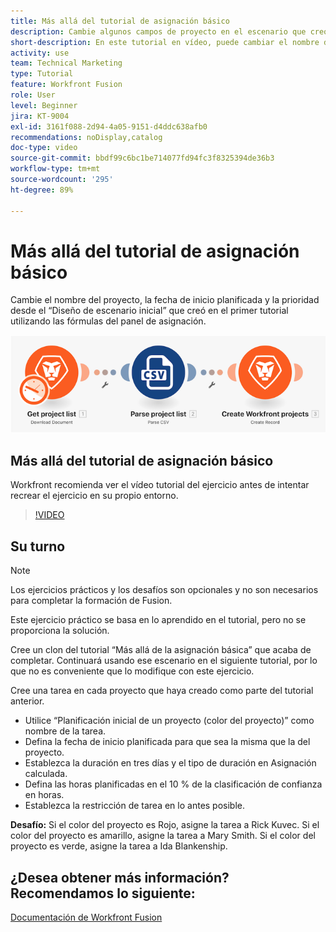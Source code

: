```yaml
---
title: Más allá del tutorial de asignación básico
description: Cambie algunos campos de proyecto en el escenario que creó anteriormente utilizando las fórmulas del panel de asignación en  [!DNL Adobe Workfront Fusion].
short-description: En este tutorial en vídeo, puede cambiar el nombre del proyecto, la fecha de inicio planificada y la prioridad desde el "Diseño del escenario inicial" que creó en el primer tutorial utilizando las fórmulas del panel de asignación.
activity: use
team: Technical Marketing
type: Tutorial
feature: Workfront Fusion
role: User
level: Beginner
jira: KT-9004
exl-id: 3161f088-2d94-4a05-9151-d4ddc638afb0
recommendations: noDisplay,catalog
doc-type: video
source-git-commit: bbdf99c6bc1be714077fd94fc3f8325394de36b3
workflow-type: tm+mt
source-wordcount: '295'
ht-degree: 89%

---
```


# Más allá del tutorial de asignación básico

Cambie el nombre del proyecto, la fecha de inicio planificada y la prioridad desde el “Diseño de escenario inicial” que creó en el primer tutorial utilizando las fórmulas del panel de asignación.

![Una imagen del escenario de Fusion](assets/understand-the-basics-1.png)

## Más allá del tutorial de asignación básico

Workfront recomienda ver el vídeo tutorial del ejercicio antes de intentar recrear el ejercicio en su propio entorno.

>[!VIDEO](https://video.tv.adobe.com/v/335264/?quality=12&learn=on&enablevpops=1)


## Su turno

>[!NOTE]
>
>Los ejercicios prácticos y los desafíos son opcionales y no son necesarios para completar la formación de Fusion.

Este ejercicio práctico se basa en lo aprendido en el tutorial, pero no se proporciona la solución.

Cree un clon del tutorial “Más allá de la asignación básica” que acaba de completar. Continuará usando ese escenario en el siguiente tutorial, por lo que no es conveniente que lo modifique con este ejercicio.

Cree una tarea en cada proyecto que haya creado como parte del tutorial anterior.

* Utilice “Planificación inicial de un proyecto (color del proyecto)” como nombre de la tarea.
* Defina la fecha de inicio planificada para que sea la misma que la del proyecto.
* Establezca la duración en tres días y el tipo de duración en Asignación calculada.
* Defina las horas planificadas en el 10 % de la clasificación de confianza en horas.
* Establezca la restricción de tarea en lo antes posible.

**Desafío:** Si el color del proyecto es Rojo, asigne la tarea a Rick Kuvec. Si el color del proyecto es amarillo, asigne la tarea a Mary Smith. Si el color del proyecto es verde, asigne la tarea a Ida Blankenship.

## ¿Desea obtener más información? Recomendamos lo siguiente:

[Documentación de Workfront Fusion](https://experienceleague.adobe.com/es/docs/workfront-fusion/using/get-started-with-fusion/understand-workfront-fusion/workfront-fusion-overview)
